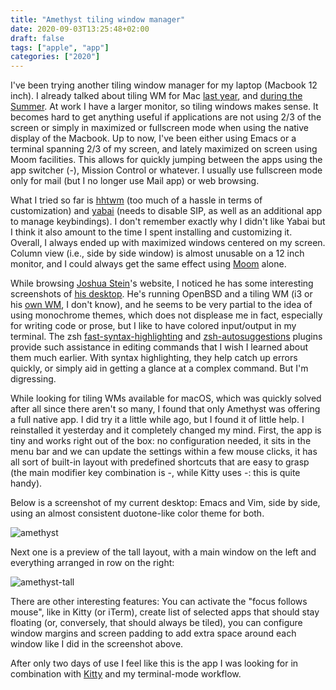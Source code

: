 ```yaml
---
title: "Amethyst tiling window manager"
date: 2020-09-03T13:25:48+02:00
draft: false
tags: ["apple", "app"]
categories: ["2020"]
---
```


I've been trying another tiling window manager for my laptop (Macbook 12 inch). I already talked about tiling WM for Mac [last year](/post/moom-app/), and [during the Summer](/micro/2020-07-03-10-52-31/). At work I have a larger monitor, so tiling windows makes sense. It becomes hard to get anything useful if applications are not using 2/3 of the screen or simply in maximized or fullscreen mode when using the native display of the Macbook. Up to now, I've been either using Emacs or a terminal spanning 2/3 of my screen, and lately maximized on screen using Moom facilities. This allows for quickly jumping between the apps using the app switcher (<alt>-<tab>), Mission Control or whatever. I usually use fullscreen mode only for mail (but I no longer use Mail app) or web browsing.

What I tried so far is [hhtwm](https://github.com/szymonkaliski/hhtwm) (too much of a hassle in terms of customization) and [yabai](https://github.com/koekeishiya/yabai/) (needs to disable SIP, as well as an additional app to manage keybindings). I don't remember exactly why I didn't like Yabai but I think it also amount to the time I spent installing and customizing it. Overall, I always ended up with maximized windows centered on my screen. Column view (i.e., side by side window) is almost unusable on a 12 inch monitor, and I could always get the same effect using [Moom](/post/moom-app/) alone.

While browsing [Joshua Stein](https://jcs.org/)'s website, I noticed he has some interesting screenshots of [his desktop](https://jcs.org/2017/07/14/matebook). He's running OpenBSD and a tiling WM (i3 or his [own WM](https://github.com/jcs/sdorfehs), I don't know), and he seems to be very partial to the idea of using monochrome themes, which does not displease me in fact, especially for writing code or prose, but I like to have colored input/output in my terminal. The zsh [fast-syntax-highlighting](https://github.com/zdharma/fast-syntax-highlighting) and [zsh-autosuggestions](https://github.com/zsh-users/zsh-autosuggestions) plugins provide such assistance in editing commands that I wish I learned about them much earlier. With syntax highlighting, they help catch up errors quickly, or simply aid in getting a glance at a complex command. But I'm digressing.

While looking for tiling WMs available for macOS, which was quickly solved after all since there aren't so many, I found that only Amethyst was offering a full native app. I did try it a little while ago, but I found it of little help. I reinstalled it yesterday and it completely changed my mind. First, the app is tiny and works right out of the box: no configuration needed, it sits in the menu bar and we can update the settings within a few mouse clicks, it has all sort of built-in layout with predefined shortcuts that are easy to grasp (the main modifier key combination is <alt>-<shift>, while Kitty uses <ctrl>-<shift>: this is quite handy).

Below is a screenshot of my current desktop: Emacs and Vim, side by side, using an almost consistent duotone-like color theme for both.

![amethyst](/img/2020-09-03-13-57-08.png)

Next one is a preview of the tall layout, with a main window on the left and everything arranged in row on the right:

![amethyst-tall](/img/2020-09-03-14-12-44.png)

There are other interesting features: You can activate the "focus follows mouse", like in Kitty (or iTerm), create list of selected apps that should stay floating (or, conversely, that should always be tiled), you can configure window margins and screen padding to add extra space around each window like I did in the screenshot above.

After only two days of use I feel like this is the app I was looking for in combination with [Kitty](/post/kitty-terminal/) and my terminal-mode workflow.
